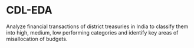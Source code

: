 # CDL-EDA

Analyze financial transactions of district treasuries in India to classify them into high, medium, low performing categories and identify key areas of misallocation of budgets.
